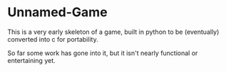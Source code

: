 # Unnamed-Game
This is a very early skeleton of a game, built in python to be (eventually) converted into c for portability.

So far some work has gone into it, but it isn't nearly functional or entertaining yet.
